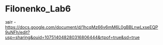 # Filonenko_Lab6
звіт - https://docs.google.com/document/d/1hcqMz66v6mM6L0gBBLnwLxseEQP9uNFh/edit?usp=sharing&ouid=107514048280316806444&rtpof=true&sd=true
